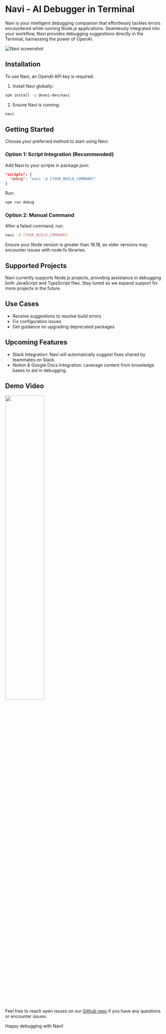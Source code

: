 # Navi - AI Debugger in Terminal

Navi is your intelligent debugging companion that effortlessly tackles errors encountered while running Node.js applications. Seamlessly integrated into your workflow, Navi provides debugging suggestions directly in the Terminal, harnessing the power of OpenAI.

![Navi screenshot](https://uc8228fa66390744d5389a1b7b93.previews.dropboxusercontent.com/p/thumb/ACNSGI_OMMyfLnIua3WlpxMKoZ5xBzzLx1Upj3CR9IfeDZdSFjowyUpH_XMHZG89kcFQqjF1BswcENDYp4sbQ39lznKR97cMNhclSVCsqrOzaDx1sSmM93KihCY_ohAXP5GZSxUeuKUEps4aR1kWnIqZ05OE_B01MesTTMA5CqEzegPtCQGOOdUBxi69Ma1jOxubGsx2Au01UnnvGz_f_S074SMmN3KI5M7URBjSM9yy2Lu5k6JP-fwqn9JGvnvCbQLLn08zKWouup69DOayYTiiecleSNhigyeweqEk3b5Jei5x82FkFNVrBbERPtFP6Skl7DNnYrkiB8LmdUsIVQH95eqaGiIHcafq6Tw_PEgX4Q/p.png)

## Installation

To use Navi, an OpenAI API key is required.

1. Install Navi globally:

```bash
npm install -g @navi-dev/navi
```

2. Ensure Navi is running:

```bash
navi
```

## Getting Started

Choose your preferred method to start using Navi:

### Option 1: Script Integration (Recommended)

Add Navi to your scripts in package.json:

```json
"scripts": {
  "debug": "navi -d [YOUR_BUILD_COMMAND]"
}
```

Run:

```bash
npm run debug
```

### Option 2: Manual Command

After a failed command, run:

```bash
navi -d [YOUR_BUILD_COMMAND]
```

Ensure your Node version is greater than 18.18, as older versions may encounter issues with node:fs libraries.

## Supported Projects

Navi currently supports Node.js projects, providing assistance in debugging both JavaScript and TypeScript files. Stay tuned as we expand support for more projects in the future.

## Use Cases

- Receive suggestions to resolve build errors
- Fix configuration issues
- Get guidance on upgrading deprecated packages

## Upcoming Features

- Slack Integration: Navi will automatically suggest fixes shared by teammates on Slack.
- Notion & Google Docs Integration: Leverage content from knowledge bases to aid in debugging.

## Demo Video

[<img src="https://gcdnb.pbrd.co/images/p9Nv5PraOw2y.png?o=1" width="50%">](https://www.dropbox.com/s/qpt2kaeijqfv4po/Navi%20-%20AI%20debugger%20in%20terminal.mp4?dl=0 "Navi - build & runtime AI debugging")

Feel free to reach open issues on our [Github repo](https://github.com/addorai/Navi) if you have any questions
or encounter issues.

Happy debugging with Navi!
